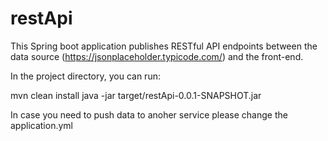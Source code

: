 # restApi
This Spring boot application publishes RESTful API endpoints between the data source (https://jsonplaceholder.typicode.com/) and the front-end.

In the project directory, you can run:

mvn clean install 
java -jar target/restApi-0.0.1-SNAPSHOT.jar

In case you need to push data to anoher service please change the application.yml
